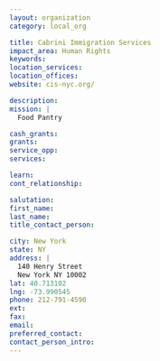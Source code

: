 ```yaml
---
layout: organization
category: local_org

title: Cabrini Immigration Services
impact_area: Human Rights
keywords: 
location_services: 
location_offices: 
website: cis-nyc.org/‎

description: 
mission: |
  Food Pantry

cash_grants: 
grants: 
service_opp: 
services: 

learn: 
cont_relationship: 

salutation: 
first_name: 
last_name: 
title_contact_person: 

city: New York
state: NY
address: |
  140 Henry Street  
  New York NY 10002
lat: 40.713102
lng: -73.990545
phone: 212-791-4590
ext: 
fax: 
email: 
preferred_contact: 
contact_person_intro: 
---
```

